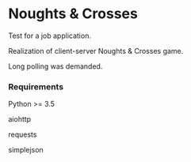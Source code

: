 # Noughts & Crosses
Test for a job application.

Realization of client-server Noughts & Crosses game.

Long polling was demanded.

### Requirements

Python >= 3.5

aiohttp

requests

simplejson
